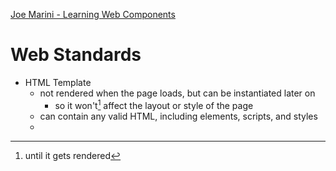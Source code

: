 [Joe Marini - Learning Web Components](https://www.linkedin.com/learning/learning-web-components/)

# Web Standards

- HTML Template
  - not rendered when the page loads, but can be instantiated later on
    - so it won't[^1] affect the layout or style of the page
  - can contain any valid HTML, including elements, scripts, and styles
  - 



[^1]: until it gets rendered